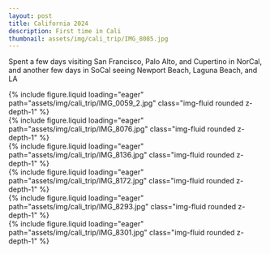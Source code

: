 ```yaml
---
layout: post
title: California 2024
description: First time in Cali
thumbnail: assets/img/cali_trip/IMG_8085.jpg
---
```

Spent a few days visiting San Francisco, Palo Alto, and Cupertino in NorCal, and another few days in SoCal seeing Newport Beach, Laguna Beach, and LA

<div class="row mt-3">
    <div class="col-sm mt-3 mt-md-0">
        {% include figure.liquid loading="eager" path="assets/img/cali_trip/IMG_0059_2.jpg" class="img-fluid rounded z-depth-1" %}
    </div>
    <div class="col-sm mt-3 mt-md-0">
        {% include figure.liquid loading="eager" path="assets/img/cali_trip/IMG_8076.jpg" class="img-fluid rounded z-depth-1" %}
    </div>
</div>

<div class="row mt-3">
    <div class="col-sm mt-3 mt-md-0">
        {% include figure.liquid loading="eager" path="assets/img/cali_trip/IMG_8136.jpg" class="img-fluid rounded z-depth-1" %}
    </div>
    <div class="col-sm mt-3 mt-md-0">
        {% include figure.liquid loading="eager" path="assets/img/cali_trip/IMG_8172.jpg" class="img-fluid rounded z-depth-1" %}
    </div>
</div>

<div class="row mt-3">
    <div class="col-sm mt-3 mt-md-0">
        {% include figure.liquid loading="eager" path="assets/img/cali_trip/IMG_8293.jpg" class="img-fluid rounded z-depth-1" %}
    </div>
</div>

<div class="row mt-3">
    <div class="col-sm mt-3 mt-md-0">
        {% include figure.liquid loading="eager" path="assets/img/cali_trip/IMG_8301.jpg" class="img-fluid rounded z-depth-1" %}
    </div>
    
</div>


